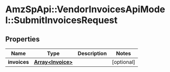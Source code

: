 # AmzSpApi::VendorInvoicesApiModel::SubmitInvoicesRequest

## Properties
Name | Type | Description | Notes
------------ | ------------- | ------------- | -------------
**invoices** | [**Array&lt;Invoice&gt;**](Invoice.md) |  | [optional] 


